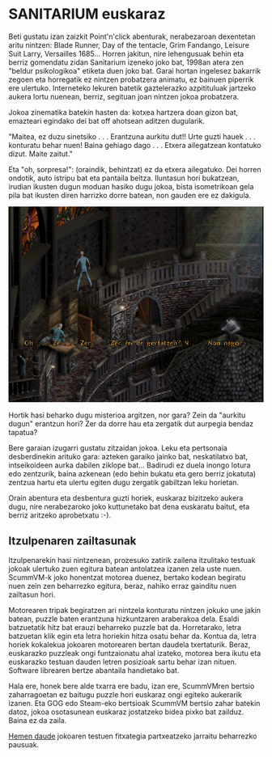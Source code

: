 # SANITARIUM euskaraz

Beti gustatu izan zaizkit Point'n'click abenturak, nerabezaroan dexentetan aritu nintzen: Blade Runner, Day of the tentacle, Grim Fandango, Leisure Suit Larry, Versailles 1685... Horren jakitun, nire lehengusuak behin eta berriz gomendatu zidan Sanitarium izeneko joko bat, 1998an atera zen "beldur psikologikoa" etiketa duen joko bat. Garai hortan ingelesez bakarrik zegoen eta horregatik ez nintzen probatzera animatu, ez bainuen piperrik ere ulertuko. Interneteko lekuren batetik gaztelerazko azpitituluak jartzeko aukera lortu nuenean, berriz, segituan joan nintzen jokoa probatzera.

Jokoa zinematika batekin hasten da: kotxea hartzera doan gizon bat, emazteari egindako dei bat off ahotsean aditzen dugularik.

"Maitea, ez duzu sinetsiko . . . Erantzuna aurkitu dut!! Urte guzti hauek . . . konturatu behar nuen! Baina gehiago dago . . . Etxera ailegatzean kontatuko dizut. Maite zaitut."

Eta "oh, sorpresa!": (oraindik, behintzat) ez da etxera ailegatuko. Dei horren ondotik, auto istripu bat eta pantaila beltza. Iluntasun hori bukatzean, irudian ikusten dugun moduan hasiko dugu jokoa, bista isometrikoan gela pila bat ikusten diren harrizko dorre batean, non gauden ere ez dakigula.

![](irudiak/dorrean.png)

Hortik hasi beharko dugu misterioa argitzen, nor gara? Zein da "aurkitu dugun" erantzun hori? Zer da dorre hau eta zergatik dut aurpegia bendaz tapatua?

Bere garaian izugarri gustatu zitzaidan jokoa. Leku eta pertsonaia desberdinekin arituko gara: azteken garaiko jainko bat, neskatilatxo bat, intseikoideen aurka dabilen ziklope bat... Badirudi ez duela inongo lotura edo zentzurik, baina azkenean (edo behin bukatu eta gero berriz jokatuta) zentzua hartu eta ulertu egiten dugu zergatik gabiltzan leku horietan.

Orain abentura eta desbentura guzti horiek, euskaraz bizitzeko aukera dugu, nire nerabezaroko joko kuttunetako bat dena euskaratu baitut, eta berriz aritzeko aprobetxatu :-).

## Itzulpenaren zailtasunak

Itzulpenarekin hasi nintzenean, prozesuko zatirik zailena itzulitako testuak jokoak ulertuko zuen egitura batean antolatzea izanen zela uste nuen. ScummVM-k joko honentzat motorea duenez, bertako kodean begiratu nuen zein zen beharrezko egitura, beraz, nahiko erraz gainditu nuen zailtasun hori.

Motorearen tripak begiratzen ari nintzela konturatu nintzen jokuko une jakin batean, puzzle baten erantzuna hizkuntzaren araberakoa dela. Esaldi batzuetatik hitz bat erauzi beharreko puzzle bat da. Horretarako, letra batzuetan klik egin eta letra horiekin hitza osatu behar da. Kontua da, letra horiek kokalekua jokoaren motorearen bertan daudela txertaturik. Beraz, euskarazko puzzleak ongi funtzaionatu ahal izateko, motorea bera ikutu eta euskarazko testuan dauden letren posizioak sartu behar izan nituen. Software librearen bertze abantaila handietako bat.

Hala ere, honek bere alde txarra ere badu, izan ere, ScummVMren bertsio zaharragoetan ez baitugu puzzle hori euskaraz ongi egiteko aukerarik izanen. Eta GOG edo Steam-eko bertsioak ScummVM bertsio zahar batekin datoz, jokoa osotasunean euskaraz jostatzeko bidea pixko bat zailduz. Baina ez da zaila.

[Hemen daude](https://github.com/josuigoa/itzulpenak/sanitarium) jokoaren testuen fitxategia partxeatzeko jarraitu beharrezko pausuak.